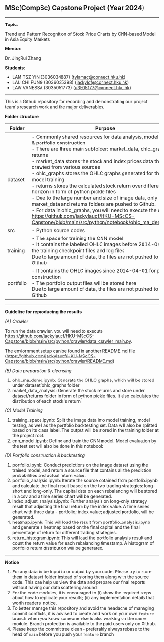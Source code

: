 ## MSc(CompSc) Capstone Project (Year 2024)

---

**Topic**: 

Trend and Pattern Recognition of Stock Price Charts by CNN-based Model in Asia Equity Markets

**Mentor**: 

Dr. JingRui Zhang

**Students**: 

- LAM TSZ YIN (3036034887) (tylamac@connect.hku.hk)
- LAU CHI FUNG (3036035398) (jackylcf@connect.hku.hk)
- LAW VANESSA (3035051773) (u3505177@connect.hku.hk)

---

This is a Github repository for recording and demonstrating our project team's research work and the major deliverables.

**Folder structure**

| Folder    | Purpose                                                       |
|-----------|---------------------------------------------------------------|
| dataset   | - Commonly shared resources for data analysis, model training & portfolio construction <br> - There are three main subfolder: market_data, ohlc_graphs and returns <br> - market_data stores the stock and index prices data that are crawled from various sources <br> - ohlc_graphs stores the OHLC graphs generated for the CNN model training <br> - returns stores the calculated stock return over different time horizon in form of python pickle files <br> - Due to the large number and size of image data, only market_data and returns folders are pushed to Github. <br> - For data in ohlc_graphs, you will need to execute the code in https://github.com/jackylaucf/HKU-MScCS-Capstone/blob/main/src/python/notebook/ohlc_ma_demo.ipynb
| src       | - Python source codes                 |
| training  | - The space for training the CNN model <br> - It contains the labelled OHLC images before 2014-04-01, the training checkpoint files and log files <br> Due to large amount of data, the files are not pushed to the Github |
| portfolio | - It contains the OHLC images since 2014-04-01 for portfolio construction <br> - The portfolio output files will be stored here <br> Due to large amount of data, the files are not pushed to the Github |

---


**Guideline for reproducing the results**

*(A) Crawler*

To run the data crawler, you will need to execute https://github.com/jackylaucf/HKU-MScCS-Capstone/blob/main/src/python/crawler/data_crawler_main.py. 

The enviornment setup can be found in another README.md file (https://github.com/jackylaucf/HKU-MScCS-Capstone/blob/main/src/python/crawler/README.md)

*(B) Data preparation & cleansing*

1. ohlc_ma_demo.ipynb: Generate the OHLC graphs, which will be stored under dataset/ohlc_graphs folder
2. market_data_analysis: Generate the stock returns and store under dataset/returns folder in form of python pickle files. It also calculates the distribution of each stock's return

*(C) Model Training*

1. training_space.ipynb: Split the image data into model training, model testing, as well as the portfolio backtesting set. Data will also be splitted based on its class label. The output will be stored in the training folder at the project root.
2. cnn_model.ipynb: Define and train the CNN model. Model evaluation by the test set will also be done in this notebook

*(D) Portfolio construction & backtesting*

1. portfolio.ipynb: Conduct predictions on the image dataset using the trained model, and return a source file that contains all the prediction probabilities and actual return value.
2. portfolio_analysis.ipynb: Iterate the source obtained from portfolio.ipynb and calculate the final result based on the two trading strategies: long-short and long-only. The capital data on each rebalancing will be stored in a csv and a time series chart will be generated.
3. index_adjust_analysis.ipynb: Further analysis on long-only strategy result that adjusting the final return by the index value. A time series chart with three data - portfolio; index value; adjusted portfolio, will be generated.
4. heatmap.ipynb: This will load the result from portfolio_analysis.ipynb and generate a heatmap based on the final capital and the final percentage of return for different trading strategies.
5. return_histogram.ipynb: This will load the portfolio analysis result and count the return value for each rebalancing timestamp. A histogram of portfolio return distribution will be generated.

---

**Notice**
1. For any data to be input to or output by your code. Please try to store them in dataset folder instead of storing 
them along with the source code. This can help us view the data and prepare our final reports without having our data 
scattering around
2. For the code modules, it is encouraged to (i) show the required steps about how to replicate your results; 
(ii) any implementation details that worth readers' notice.
3. To better manage this repository and avoid the headache of managing commit conflicts, it is advised to create and 
work on your own `feature` branch when you know someone else is also working on the same module. Branch protection
is available to the paid users only on Github.
3. Please keep the commit tree clean - preferably always rebase to the head of `main` before you push your `feature` 
branch
